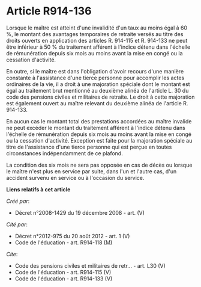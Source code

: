 # Article R914-136

Lorsque le maître est atteint d'une invalidité d'un taux au moins égal à 60 %, le montant des avantages temporaires de
retraite versés au titre des droits ouverts en application des articles R. 914-115 et R. 914-133 ne peut être inférieur à 50
% du traitement afférent à l'indice détenu dans l'échelle de rémunération depuis six mois au moins avant la mise en congé ou
la cessation d'activité. 

En outre, si le maître est dans l'obligation d'avoir recours d'une manière constante à l'assistance d'une tierce personne
pour accomplir les actes ordinaires de la vie, il a droit à une majoration spéciale dont le montant est égal au traitement
brut mentionné au deuxième alinéa de l'article L. 30 du code des pensions civiles et militaires de retraite. Le droit à cette
majoration est également ouvert au maître relevant du deuxième alinéa de l'article R. 914-133. 

En aucun cas le montant total des prestations accordées au maître invalide ne peut excéder le montant du traitement afférent
à l'indice détenu dans l'échelle de rémunération depuis six mois au moins avant la mise en congé ou la cessation d'activité.
Exception est faite pour la majoration spéciale au titre de l'assistance d'une tierce personne qui est perçue en toutes
circonstances indépendamment de ce plafond. 

La condition des six mois ne sera pas opposée en cas de décès ou lorsque le maître n'est plus en service par suite, dans l'un
et l'autre cas, d'un accident survenu en service ou à l'occasion du service.

**Liens relatifs à cet article**

_Créé par_:

  - Décret n°2008-1429 du 19 décembre 2008 - art. (V)

_Cité par_:

  - Décret n°2012-975 du 20 août 2012 - art. 1 (V)
  - Code de l'éducation - art. R914-118 (M)

_Cite_:

  - Code des pensions civiles et militaires de retr... - art. L30 (V)
  - Code de l'éducation - art. R914-115 (V)
  - Code de l'éducation - art. R914-133 (V)
